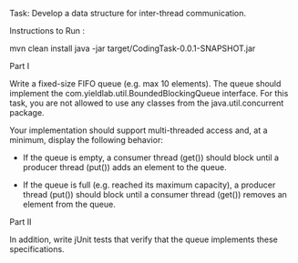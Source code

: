 Task: Develop a data structure for inter-thread communication.

Instructions to Run :

mvn clean install
java -jar target/CodingTask-0.0.1-SNAPSHOT.jar

Part I

Write a fixed-size FIFO queue (e.g. max 10 elements). The queue should implement the com.yieldlab.util.BoundedBlockingQueue
 interface. For this task, you are not allowed to use any classes from the java.util.concurrent package.

Your implementation should support multi-threaded access and, at a minimum, display the following behavior:

- If the queue is empty, a consumer thread (get()) should block until a producer thread (put()) adds an element to 
the queue.

- If the queue is full (e.g. reached its maximum capacity), a producer thread (put()) should block until a consumer thread
 (get()) removes an element from the queue.


Part II

In addition, write jUnit tests that verify that the queue implements these specifications.

